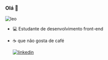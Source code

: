 ### Olá 👋

![leo](https://ih1.redbubble.net/image.1000758238.5278/st,small,400x400-pad,400x400,f8f8f8.jpg)

- 💻 Estudante de desenvolvimento front-end
- ☕ que não gosta de café

   [![linkedin](https://img.shields.io/badge/in-devalinesouza-0071AA)](https://www.linkedin.com/in/devalinesouza/)


